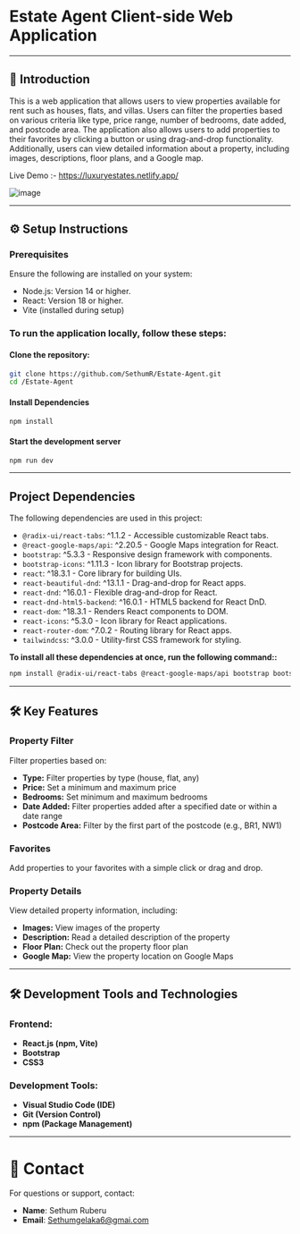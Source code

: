 # Estate Agent Client-side Web Application

---

## 📖 Introduction

This is a web application that allows users to view properties available for rent such as houses, flats, and villas. Users can filter the properties based on various criteria like type, price range, number of bedrooms, date added, and postcode area. The application also allows users to add properties to their favorites by clicking a button or using drag-and-drop functionality. Additionally, users can view detailed information about a property, including images, descriptions, floor plans, and a Google map.

Live Demo :- https://luxuryestates.netlify.app/

![image](https://github.com/user-attachments/assets/cb6f2865-2cd7-45c1-b0c7-3c0609a94347)

  
---


## ⚙️ Setup Instructions

### Prerequisites

Ensure the following are installed on your system:

- Node.js: Version 14 or higher.
- React: Version 18 or higher.
- Vite (installed during setup)
  

### To run the application locally, follow these steps:

#### Clone the repository:
  ```bash
  git clone https://github.com/SethumR/Estate-Agent.git
  cd /Estate-Agent
  ```
#### Install Dependencies 

  ```bash
  npm install
  ```

#### Start the development server

  ```bash
  npm run dev
  ```

---

## Project Dependencies  

The following dependencies are used in this project:  

- `@radix-ui/react-tabs`: ^1.1.2 - Accessible customizable React tabs.  
- `@react-google-maps/api`: ^2.20.5 - Google Maps integration for React.  
- `bootstrap`: ^5.3.3 - Responsive design framework with components.  
- `bootstrap-icons`: ^1.11.3 - Icon library for Bootstrap projects.  
- `react`: ^18.3.1 - Core library for building UIs.  
- `react-beautiful-dnd`: ^13.1.1 - Drag-and-drop for React apps.  
- `react-dnd`: ^16.0.1 - Flexible drag-and-drop for React.  
- `react-dnd-html5-backend`: ^16.0.1 - HTML5 backend for React DnD.  
- `react-dom`: ^18.3.1 - Renders React components to DOM.  
- `react-icons`: ^5.3.0 - Icon library for React applications.  
- `react-router-dom`: ^7.0.2 - Routing library for React apps.  
- `tailwindcss`: ^3.0.0 - Utility-first CSS framework for styling.
  

**To install all these dependencies at once, run the following command::**

 ```bash
npm install @radix-ui/react-tabs @react-google-maps/api bootstrap bootstrap-icons react react-beautiful-dnd react-dnd react-dnd-html5-backend react-dom react-icons react-router-dom tailwindcss
```

---


## 🛠️ Key Features

### Property Filter
Filter properties based on:

- **Type:** Filter properties by type (house, flat, any)
- **Price:** Set a minimum and maximum price
- **Bedrooms:** Set minimum and maximum bedrooms
- **Date Added:** Filter properties added after a specified date or within a date range
- **Postcode Area:** Filter by the first part of the postcode (e.g., BR1, NW1)

### Favorites
Add properties to your favorites with a simple click or drag and drop.

### Property Details
View detailed property information, including:

- **Images:** View images of the property
- **Description:** Read a detailed description of the property
- **Floor Plan:** Check out the property floor plan
- **Google Map:** View the property location on Google Maps

---

## 🛠️ Development Tools and Technologies

### Frontend:
- **React.js (npm, Vite)**
- **Bootstrap**
- **CSS3**

### Development Tools:
- **Visual Studio Code (IDE)**
- **Git (Version Control)**
- **npm (Package Management)**

---

# 📧 Contact

For questions or support, contact:

- **Name**: Sethum Ruberu 
- **Email**: Sethumgelaka6@gmai.com





